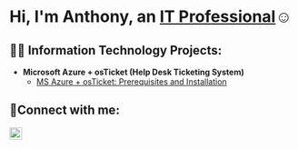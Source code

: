 <h1>Hi, I'm Anthony, an <a href="https://linkedin.com/in/anthony-gomez-74545b317">IT Professional</a>☺</h1>

<h2>👨‍💻 Information Technology Projects:</h2>

- <b>Microsoft Azure + osTicket (Help Desk Ticketing System)</b>
  - [MS Azure + osTicket: Prerequisites and Installation](https://github.com/Agomez11011/osticket-prereqs)


<h2>🤳Connect with me:</h2>


[<img align="left" alt="Anthony | LinkedIn" width="22px" src="https://cdn.jsdelivr.net/npm/simple-icons@v3/icons/linkedin.svg" />][linkedin]

[linkedin]: https://linkedin.com/in/anthony-gomez-74545b317
